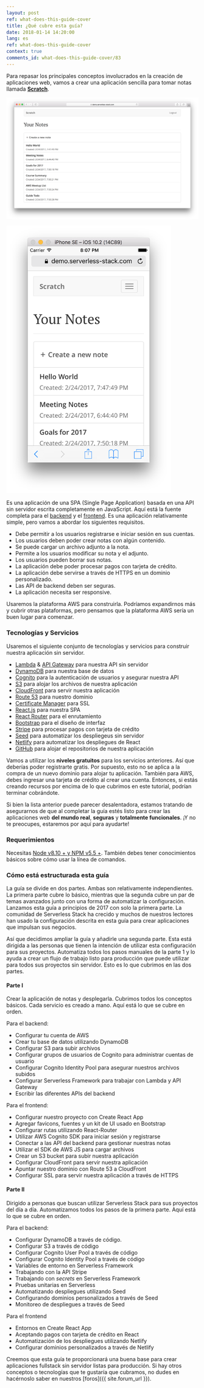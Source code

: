 ```yaml
---
layout: post
ref: what-does-this-guide-cover
title: ¿Qué cubre esta guía?
date: 2018-01-14 14:20:00
lang: es
ref: what-does-this-guide-cover
context: true
comments_id: what-does-this-guide-cover/83
---
```


Para repasar los principales conceptos involucrados en la creación de aplicaciones web, vamos a crear una aplicación sencilla para tomar notas llamada [**Scratch**](https://demo2.serverless-stack.com).

![Captura de aplicación completada en escritorio](/assets/completed-app-desktop.png)

<img alt="Captura de aplicación completada en movíl" src="/assets/completed-app-mobile.png" width="432" />

Es una aplicación de una SPA (Single Page Application) basada en una API sin servidor escrita completamente en JavaScript. Aquí está la fuente completa para el [backend]({{site.backend_github_repo}}) y el [frontend]({{site.frontend_github_repo}}). Es una aplicación relativamente simple, pero vamos a abordar los siguientes requisitos.

- Debe permitir a los usuarios registrarse e iniciar sesión en sus cuentas.
- Los usuarios deben poder crear notas con algún contenido.
- Se puede cargar un archivo adjunto a la nota.
- Permite a los usuarios modificar su nota y el adjunto.
- Los usuarios pueden borrar sus notas.
- La aplicación debe poder procesar pagos con tarjeta de crédito.
- La aplicación debe servirse a través de HTTPS en un dominio personalizado.
- Las API de backend deben ser seguras.
- La aplicación necesita ser responsive.

Usaremos la plataforma AWS para construirla. Podríamos expandirnos más y cubrir otras plataformas, pero pensamos que la plataforma AWS sería un buen lugar para comenzar.

### Tecnologías y Servicios

Usaremos el siguiente conjunto de tecnologías y servicios para construir nuestra aplicación sin servidor.

- [Lambda][Lambda] & [API Gateway][APIG] para nuestra API sin servidor
- [DynamoDB][DynamoDB] para nuestra base de datos
- [Cognito][Cognito] para la autenticación de usuarios y asegurar nuestra API
- [S3][S3] para alojar los archivos de nuestra aplicación
- [CloudFront][CF] para servir nuestra aplicación
- [Route 53][R53] para nuestro dominio
- [Certificate Manager][CM] para SSL
- [React.js][React] para nuestra SPA
- [React Router][RR] para el enrutamiento
- [Bootstrap][Bootstrap] para el diseño de interfaz
- [Stripe][Stripe] para procesar pagos con tarjeta de crédito
- [Seed][Seed] para automatizar los despliegeus sin servidor
- [Netlify][Netlify] para automatizar los despliegues de React
- [GitHub][GitHub] para alojar el repositorios de nuestra aplicación

Vamos a utilizar los **niveles gratuitos** para los servicios anteriores. Así que deberías poder registrarte gratis. Por supuesto, esto no se aplica a la compra de un nuevo dominio para alojar tu aplicación. También para AWS, debes ingresar una tarjeta de crédito al crear una cuenta. Entonces, si estás creando recursos por encima de lo que cubrimos en este tutorial, podrían terminar cobrándote.

Si bien la lista anterior puede parecer desalentadora, estamos tratando de asegurarnos de que al completar la guía estés listo para crear las aplicaciones web **del mundo real**, **seguras** y **totalmente funcionales**. ¡Y no te preocupes, estaremos por aquí para ayudarte!

### Requerimientos

Necesitas [Node v8.10 + y NPM v5.5 +](https://nodejs.org/en/). También debes tener conocimientos básicos sobre cómo usar la línea de comandos.

### Cómo está estructurada esta guía

La guía se divide en dos partes. Ambas son relativamente independientes. La primera parte cubre lo básico, mientras que la segunda cubre un par de temas avanzados junto con una forma de automatizar la configuración. Lanzamos esta guía a principios de 2017 con solo la primera parte. La comunidad de Serverless Stack ha crecido y muchos de nuestros lectores han usado la configuración descrita en esta guía para crear aplicaciones que impulsan sus negocios.

Así que decidimos ampliar la guía y añadirle una segunda parte. Esta está dirigida a las personas que tienen la intención de utilizar esta configuración para sus proyectos. Automatiza todos los pasos manuales de la parte 1 y lo ayuda a crear un flujo de trabajo listo para producción que puede utilizar para todos sus proyectos sin servidor. Esto es lo que cubrimos en las dos partes.

#### Parte I

Crear la aplicación de notas y desplegarla. Cubrimos todos los conceptos básicos. Cada servicio es creado a mano. Aquí está lo que se cubre en orden.

Para el backend:

- Configurar tu cuenta de AWS
- Crear tu base de datos utilizando DynamoDB
- Configurar S3 para subir archivos
- Configurar grupos de usuarios de Cognito para administrar cuentas de usuario
- Configurar Cognito Identity Pool para asegurar nuestros archivos subidos
- Configurar Serverless Framework para trabajar con Lambda y API Gateway
- Escribir las diferentes APIs del backend

Para el frontend:

- Configurar nuestro proyecto con Create React App
- Agregar favicons, fuentes y un kit de UI usado en Bootstrap
- Configurar rutas utilizando React-Router
- Utilizar AWS Cognito SDK para iniciar sesión y registrarse
- Conectar a las API del backend para gestionar nuestras notas
- Utilizar el SDK de AWS JS para cargar archivos
- Crear un S3 bucket para subir nuestra aplicación
- Configurar CloudFront para servir nuestra aplicación
- Apuntar nuestro dominio con Route 53 a CloudFront
- Configurar SSL para servir nuestra aplicación a través de HTTPS

#### Parte II

Dirigido a personas que buscan utilizar Serverless Stack para sus proyectos del día a día. Automatizamos todos los pasos de la primera parte. Aquí está lo que se cubre en orden.

Para el backend:

- Configurar DynamoDB a través de código.
- Configurar S3 a través de código
- Configurar Cognito User Pool a través de código
- Configurar Cognito Identity Pool a través de código
- Variables de entorno en Serverless Framework
- Trabajando con la API Stripe
- Trabajando con *secrets* en Serverless Framework
- Pruebas unitarias en Serverless
- Automatizando despliegues utilizando Seed
- Configurando dominios personalizados a través de Seed
- Monitoreo de despliegues a través de Seed

Para el frontend

- Entornos en Create React App
- Aceptando pagos con tarjeta de crédito en React
- Automatización de los despliegues utilizando Netlify
- Configurar dominios personalizados a través de Netlify

Creemos que esta guía te proporcionará una buena base para crear aplicaciones fullstack sin servidor listas para producción. Si hay otros conceptos o tecnologías que te gustaría que cubramos, no dudes en hacérnoslo saber en nuestros [foros]({{ site.forum_url }}).


[Cognito]: https://aws.amazon.com/cognito/
[CM]: https://aws.amazon.com/certificate-manager
[R53]: https://aws.amazon.com/route53/
[CF]: https://aws.amazon.com/cloudfront/
[S3]: https://aws.amazon.com/s3/
[Bootstrap]: http://getbootstrap.com
[RR]: https://github.com/ReactTraining/react-router
[React]: https://facebook.github.io/react/
[DynamoDB]: https://aws.amazon.com/dynamodb/
[APIG]: https://aws.amazon.com/api-gateway/
[Lambda]: https://aws.amazon.com/lambda/
[Stripe]: https://stripe.com
[Seed]: https://seed.run
[Netlify]: https://netlify.com
[GitHub]: https://github.com
